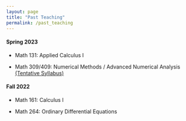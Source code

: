 ```yaml
---
layout: page
title: "Past Teaching"
permalink: /past_teaching
---
```


#### Spring 2023

- Math 131: Applied Calculus I

- Math 309/409: Numerical Methods / Advanced Numerical Analysis [(Tentative Syllabus)](https://loyolauniversitychicago-my.sharepoint.com/:b:/g/personal/xwan1_luc_edu/ERyVVgPW-yRPmeN3C3HJjl8B9BAohdcxX7L_FQh4ApPM4g?e=sk7i0f)


#### Fall 2022

- Math 161: Calculus I

- Math 264: Ordinary Differential Equations
